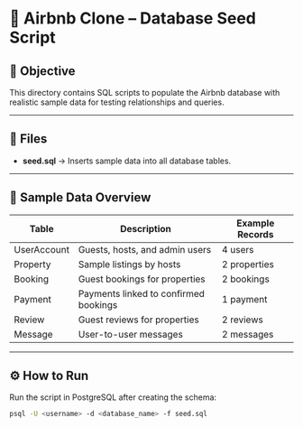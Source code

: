 # 🌱 Airbnb Clone – Database Seed Script

## 🎯 Objective
This directory contains SQL scripts to populate the Airbnb database with realistic sample data for testing relationships and queries.

---

## 📄 Files
- **seed.sql** → Inserts sample data into all database tables.

---

## 🧩 Sample Data Overview

| Table        | Description                                | Example Records |
|---------------|--------------------------------------------|----------------|
| UserAccount   | Guests, hosts, and admin users             | 4 users         |
| Property      | Sample listings by hosts                   | 2 properties    |
| Booking       | Guest bookings for properties              | 2 bookings      |
| Payment       | Payments linked to confirmed bookings      | 1 payment       |
| Review        | Guest reviews for properties               | 2 reviews       |
| Message       | User-to-user messages                      | 2 messages      |

---

## ⚙️ How to Run

Run the script in PostgreSQL after creating the schema:

```bash
psql -U <username> -d <database_name> -f seed.sql
